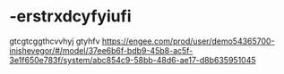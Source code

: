 # -erstrxdcyfyiufi
gtcgtcggthcvvhyj
gtyhfv
https://engee.com/prod/user/demo54365700-inishevegor/#/model/37ee6b6f-bdb9-45b8-ac5f-3e1f650e783f/system/abc854c9-58bb-48d6-ae17-d8b635951045
